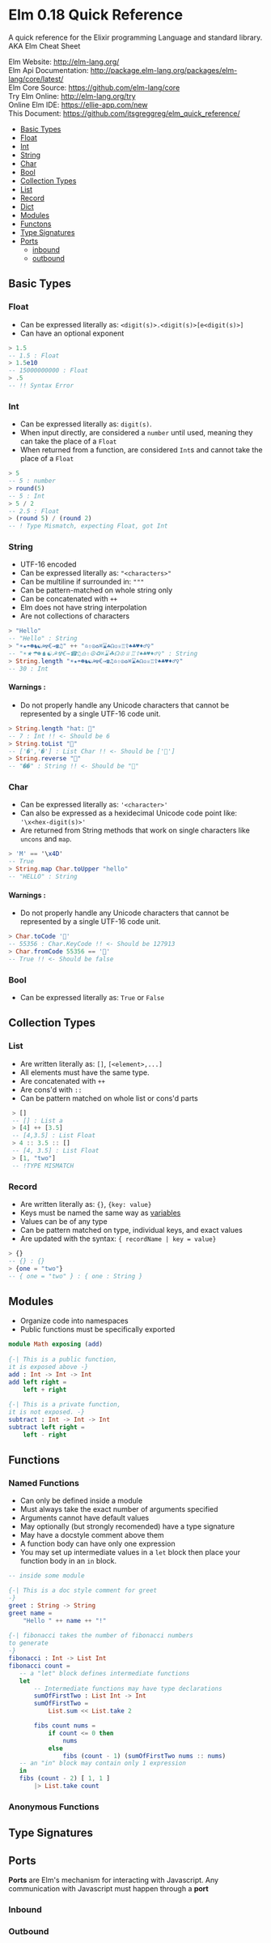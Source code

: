 # Elm 0.18 Quick Reference
A quick reference for the Elixir programming Language and standard library.<br>
AKA Elm Cheat Sheet

Elm Website: http://elm-lang.org/<br>
Elm Api Documentation: http://package.elm-lang.org/packages/elm-lang/core/latest/<br>
Elm Core Source: https://github.com/elm-lang/core<br>
Try Elm Online: http://elm-lang.org/try<br>
Online Elm IDE: https://ellie-app.com/new<br>
This Document: https://github.com/itsgreggreg/elm_quick_reference/<br>

- [Basic Types](#basic_types)
 - [Float](#float)
 - [Int](#int)
 - [String](#string)
 - [Char](#char)
 - [Bool](#bool)
- [Collection Types](#collection_types)
 - [List](#list)
 - [Record](#record)
 - [Dict](#dict)
- [Modules](modules)
- [Functons](functions)
- [Type Signatures](#type_signatures)
- [Ports](#ports)
  - [inbound](#inbound)
  - [outbound](#outbound)

## Basic Types
### Float
 - Can be expressed literally as: `<digit(s)>.<digit(s)>[e<digit(s)>]`
 - Can have an optional exponent
```elm
> 1.5
-- 1.5 : Float
> 1.5e10
-- 15000000000 : Float
> .5
-- !! Syntax Error
```

### Int
 - Can be expressed literally as: `digit(s)`.
 - When input directly, are considered a `number` until used, meaning they can take the place of a `Float`
 - When returned from a function, are considered `Int`s and cannot take the place of a `Float`
```elm
> 5
-- 5 : number
> round(5)
-- 5 : Int
> 5 / 2
-- 2.5 : Float
> (round 5) / (round 2)
-- ! Type Mismatch, expecting Float, got Int
```

### String
 - UTF-16 encoded
 - Can be expressed literally as: `"<characters>"`
 - Can be multiline if surrounded in: `"""`
 - Can be pattern-matched on whole string only
 - Can be concatenated with `++`
 - Elm does not have string interpolation
 - Are not collections of characters


```elm
> "Hello"
-- "Hello" : String
> "☀★☂☻♞☯☭☢€→☎♫" ++ "♎⇧☮♻⌘⌛☘☊♔♕♖☦♠♣♥♦♂♀"
-- "☀★☂☻♞☯☭☢€→☎♫♎⇧☮♻⌘⌛☘☊♔♕♖☦♠♣♥♦♂♀" : String
> String.length "☀★☂☻♞☯☭☢€→☎♫♎⇧☮♻⌘⌛☘☊♔♕♖☦♠♣♥♦♂♀"
-- 30 : Int
```

#### Warnings :
 - Do not properly handle any Unicode characters that cannot be represented by a single UTF-16 code unit.
```elm
> String.length "hat: 🎩"
-- 7 : Int !! <- Should be 6
> String.toList "🎩"
-- ['�','�'] : List Char !! <- Should be ['🎩']
> String.reverse "🎩"
-- "��" : String !! <- Should be "🎩"
```

### Char
 - Can be expressed literally as: `'<character>'`
 - Can also be expressed as a hexidecimal Unicode code point like: `'\x<hex-digit(s)>'`
 - Are returned from String methods that work on single characters like `uncons` and `map`.

```elm
> 'M' == '\x4D'
-- True
> String.map Char.toUpper "hello"
-- "HELLO" : String
```

#### Warnings :
 - Do not properly handle any Unicode characters that cannot be represented by a single UTF-16 code unit.
```elm
> Char.toCode '🎩'
-- 55356 : Char.KeyCode !! <- Should be 127913
> Char.fromCode 55356 == '🎩'
-- True !! <- Should be false
```


### Bool
 - Can be expressed literally as: `True` or `False`

## Collection Types

### List
 - Are written literally as: `[]`, `[<element>,...]`
 - All elements must have the same type.
 - Are concatenated with `++`
 - Are cons'd with `::`
 - Can be pattern matched on whole list or cons'd parts
```elm
 > []
 -- [] : List a
 > [4] ++ [3.5]
 -- [4,3.5] : List Float
 > 4 :: 3.5 :: []
 -- [4, 3.5] : List Float
 > [1, "two"]
 -- !TYPE MISMATCH
```

### Record
 - Are written literally as: `{}`, `{key: value}`
 - Keys must be named the same way as [variables](#variables)
 - Values can be of any type
 - Can be pattern matched on type, individual keys, and exact values
 - Are updated with the syntax: `{ recordName | key = value}`
```elm
> {}
-- {} : {}
> {one = "two"}
-- { one = "two" } : { one : String }
```

## Modules
 - Organize code into namespaces
 - Public functions must be specifically exported
```elm
module Math exposing (add)
 
{-| This is a public function,
it is exposed above -}
add : Int -> Int -> Int
add left right =
    left + right
   
{-| This is a private function,
it is not exposed. -}
subtract : Int -> Int -> Int
subtract left right =
    left - right
```

## Functions
### Named Functions
 - Can only be defined inside a module
 - Must always take the exact number of arguments specified
 - Arguments cannot have default values
 - May optionally (but strongly recomended) have a type signature
 - May have a docstyle comment above them
 - A function body can have only one expression
 - You may set up intermediate values in a `let` block then place your function body in an `in` block.
 ```elm
 -- inside some module
 
{-| This is a doc style comment for greet
-}
 greet : String -> String
 greet name =
     "Hello " ++ name ++ "!"
     
{-| fibonacci takes the number of fibonacci numbers
to generate
-}
fibonacci : Int -> List Int
fibonacci count =
    -- a "let" block defines intermediate functions
    let
        -- Intermediate functions may have type declarations
        sumOfFirstTwo : List Int -> Int
        sumOfFirstTwo =
            List.sum << List.take 2

        fibs count nums =
            if count <= 0 then
                nums
            else
                fibs (count - 1) (sumOfFirstTwo nums :: nums)
    -- an "in" block may contain only 1 expression
    in
    fibs (count - 2) [ 1, 1 ]
        |> List.take count
 ```
### Anonymous Functions
## Type Signatures


## Ports
__Ports__ are Elm's mechanism for interacting with Javascript. Any communication with Javascript must happen through a __port__
### Inbound

### Outbound
